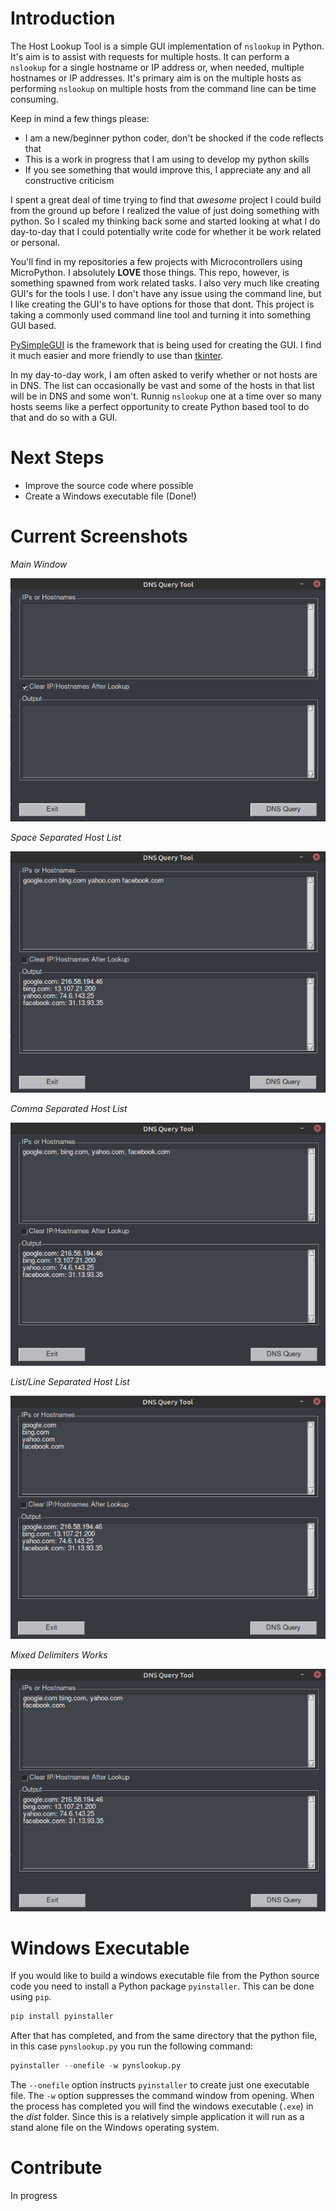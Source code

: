 # Introduction

The Host Lookup Tool is a simple GUI implementation of `nslookup` in Python. It's aim is to assist with requests for multiple hosts. It can perform a `nslookup` for a single hostname or IP address or, when needed, multiple hostnames or IP addresses. It's primary aim is on the multiple hosts as performing `nslookup` on multiple hosts from the command line can be time consuming.

Keep in mind a few things please:

- I am a new/beginner python coder, don't be shocked if the code reflects that
- This is a work in progress that I am using to develop my python skills
- If you see something that would improve this, I appreciate any and all constructive criticism

I spent a great deal of time trying to find that _awesome_ project I could build from the ground up before I realized the value of just doing something with python. So I scaled my thinking back some and started looking at what I do day-to-day that I could potentially write code for whether it be work related or personal.

You'll find in my repositories a few projects with Microcontrollers using MicroPython. I absolutely **LOVE** those things. This repo, however, is something spawned from work related tasks. I also very much like creating GUI's for the tools I use. I don't have any issue using the command line, but I like creating the GUI's to have options for those that dont. This project is taking a commonly used command line tool and turning it into something GUI based.

[PySimpleGUI](https://pysimplegui.readthedocs.io/) is the framework that is being used for creating the GUI. I find it much easier and more friendly to use than [tkinter](https://docs.python.org/3/library/tkinter.html).

In my day-to-day work, I am often asked to verify whether or not hosts are in DNS. The list can occasionally be vast and some of the hosts in that list will be in DNS and some won't. Runnig `nslookup` one at a time over so many hosts seems like a perfect opportunity to create Python based tool to do that and do so with a GUI.

# Next Steps

- Improve the source code where possible
- Create a Windows executable file (Done!)

# Current Screenshots

_Main Window_

![](images/pynslookup_main_window.png)

_Space Separated Host List_

![](images/pynslookup_space_separated.png)

_Comma Separated Host List_

![](images/pynslookup_comma_separated.png)

_List/Line Separated Host List_

![](images/pynslookup_list_separated.png)

_Mixed Delimiters Works_

![](images/pynslookup_mixed_separated.png)

# Windows Executable

If you would like to build a windows executable file from the Python source code you need to install a Python package `pyinstaller`. This can be done using `pip`.

```python
pip install pyinstaller
```

After that has completed, and from the same directory that the python file, in this case `pynslookup.py` you run the following command:

```python
pyinstaller --onefile -w pynslookup.py
```

The `--onefile` option instructs `pyinstaller` to create just one executable file. The `-w` option suppresses the command window from opening. When the process has completed you will find the windows executable (`.exe`) in the _dist_ folder. Since this is a relatively simple application it will run as a stand alone file on the Windows operating system.

# Contribute

In progress

